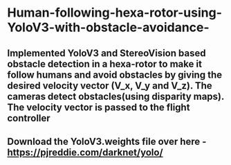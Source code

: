 # Human-following-hexa-rotor-using-YoloV3-with-obstacle-avoidance-

## Implemented YoloV3 and StereoVision based obstacle detection in a hexa-rotor to make it follow humans and avoid obstacles by giving the desired velocity vector (V_x, V_y and V_z). The cameras detect obstacles(using disparity maps). The velocity vector is passed to the flight controller   
## Download the YoloV3.weights file over here - https://pjreddie.com/darknet/yolo/

